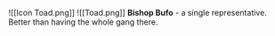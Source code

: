 ![[Icon Toad.png]]
![[Toad.png]]
**Bishop Bufo** - a single representative. Better than having the whole gang there.